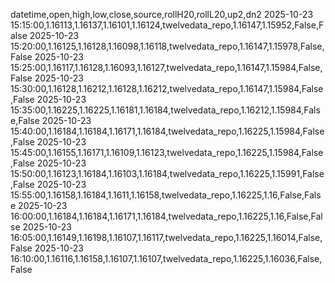 datetime,open,high,low,close,source,rollH20,rollL20,up2,dn2
2025-10-23 15:15:00,1.16113,1.16137,1.16101,1.16124,twelvedata_repo,1.16147,1.15952,False,False
2025-10-23 15:20:00,1.16125,1.16128,1.16098,1.16118,twelvedata_repo,1.16147,1.15978,False,False
2025-10-23 15:25:00,1.16117,1.16128,1.16093,1.16127,twelvedata_repo,1.16147,1.15984,False,False
2025-10-23 15:30:00,1.16128,1.16212,1.16128,1.16212,twelvedata_repo,1.16147,1.15984,False,False
2025-10-23 15:35:00,1.16225,1.16225,1.16181,1.16184,twelvedata_repo,1.16212,1.15984,False,False
2025-10-23 15:40:00,1.16184,1.16184,1.16171,1.16184,twelvedata_repo,1.16225,1.15984,False,False
2025-10-23 15:45:00,1.16155,1.16171,1.16109,1.16123,twelvedata_repo,1.16225,1.15984,False,False
2025-10-23 15:50:00,1.16123,1.16184,1.16103,1.16184,twelvedata_repo,1.16225,1.15991,False,False
2025-10-23 15:55:00,1.16158,1.16184,1.1611,1.16158,twelvedata_repo,1.16225,1.16,False,False
2025-10-23 16:00:00,1.16184,1.16184,1.16171,1.16184,twelvedata_repo,1.16225,1.16,False,False
2025-10-23 16:05:00,1.16149,1.16198,1.16107,1.16117,twelvedata_repo,1.16225,1.16014,False,False
2025-10-23 16:10:00,1.16116,1.16158,1.16107,1.16107,twelvedata_repo,1.16225,1.16036,False,False

